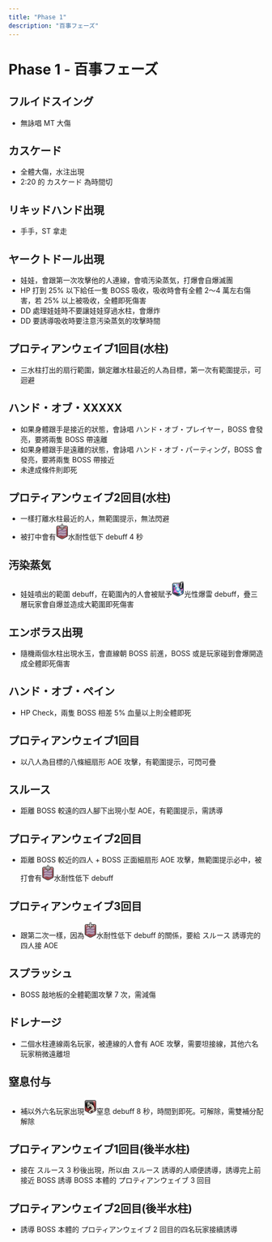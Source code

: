 ```yaml
---
title: "Phase 1"
description: "百事フェーズ"
---
```


# Phase 1 - 百事フェーズ

<Timeline>
  <template v-slot:timeline-content>
    <li><span>0:10</span><a href="#フルイドスイング">フルイドスイング</a></li>
    <li><span>0:18</span><a href="#カスケード">カスケード</a></li>
    <li><span>0:20</span><a href="#リキッドハンド出現">リキッドハンド出現</a></li>
    <li><span>0:34</span><a href="#ヤークトドール出現">ヤークトドール出現</a></li>
    <li><span>0:35</span><a href="#プロティアンウェイブ1回目-水柱">プロティアンウェイブ1回目(水柱)</a></li>
    <li><span>0:35</span><a href="#ハンド・オブ・xxxxx">ハンド・オブ・XXXXX</a></li>
    <li><span>0:37</span><a href="#フルイドスイング">フルイドスイング</a></li>
    <li><span>0:38</span><a href="#プロティアンウェイブ2回目-水柱">プロティアンウェイブ2回目(水柱)</a></li>
    <li><span>0:39</span><a href="#汚染蒸気">汚染蒸気</a></li>
    <li><span>0:41</span><a href="#エンボラス出現">エンボラス出現</a></li>
    <li><span>0:42</span><a href="#ハンド・オブ・ペイン">ハンド・オブ・ペイン</a></li>
    <li><span>0:49</span><a href="#汚染蒸気">汚染蒸気</a></li>
    <li><span>0:56</span><a href="#フルイドスイング">フルイドスイング</a></li>
    <li><span>1:09</span><a href="#プロティアンウェイブ1回目">プロティアンウェイブ1回目</a></li>
    <li><span>1:09</span><a href="#ハンド・オブ・ペイン">ハンド・オブ・ペイン</a></li>
    <li><span>1:10</span><a href="#スルース">スルース</a></li>
    <li><span>1:11</span><a href="#プロティアンウェイブ2回目">プロティアンウェイブ2回目</a></li>
    <li><span>1:14</span><a href="#プロティアンウェイブ3回目">プロティアンウェイブ3回目</a></li>
    <li><span>1:20</span><a href="#スプラッシュ">スプラッシュ</a></li>
    <li><span>1:25</span><a href="#ドレナージ">ドレナージ</a></li>
    <li><span>1:30</span><a href="#カスケード">カスケード</a></li>
    <li><span>1:35</span><a href="#窒息付与">窒息付与</a></li>
    <li><span>1:45</span><a href="#プロティアンウェイブ1回目">プロティアンウェイブ1回目</a></li>
    <li><span>1:47</span><a href="#スルース">スルース</a></li>
    <li><span>1:48</span><a href="#プロティアンウェイブ2回目">プロティアンウェイブ2回目</a></li>
    <li><span>1:48</span><a href="#ハンド・オブ・ペイン">ハンド・オブ・ペイン</a></li>
    <li><span>1:51</span><a href="#プロティアンウェイブ3回目">プロティアンウェイブ3回目</a></li>
    <li><span>1:51</span><a href="#プロティアンウェイブ1回目-後半水柱">プロティアンウェイブ1回目(後半水柱)</a></li>
    <li><span>1:54</span><a href="#プロティアンウェイブ2回目-後半水柱">プロティアンウェイブ2回目(後半水柱)</a></li>
    <li><span>2:01</span><a href="#エンボラス出現">エンボラス出現</a></li>
    <li><span>2:04</span><a href="#ハンド・オブ・xxxxx">ハンド・オブ・XXXXX</a></li>
    <li><span>2:07</span><a href="#スプラッシュ">スプラッシュ</a></li>
    <li><span>2:08</span><a href="#ハンド・オブ・ペイン">ハンド・オブ・ペイン</a></li>
    <li><span>2:20</span><a href="#カスケード">カスケード(時間切れ)</a></li>
  </template>
</Timeline>

## フルイドスイング
- 無詠唱 MT 大傷

## カスケード
- 全體大傷，水注出現
- 2:20 的 カスケード 為時間切

## リキッドハンド出現
- 手手，ST 拿走

## ヤークトドール出現
- 娃娃，會跟第一次攻擊他的人連線，會噴汚染蒸気，打爆會自爆滅團
- HP 打到 25% 以下給任一隻 BOSS 吸收，吸收時會有全體 2～4 萬左右傷害，若 25% 以上被吸收，全體即死傷害
- DD 處理娃娃時不要讓娃娃穿過水柱，會爆炸
- DD 要誘導吸收時要注意汚染蒸気的攻擊時間

## プロティアンウェイブ1回目(水柱)
- 三水柱打出的扇行範圍，鎖定離水柱最近的人為目標，第一次有範圍提示，可迴避

## ハンド・オブ・XXXXX
- 如果身體跟手是接近的狀態，會詠唱 ハンド・オブ・プレイヤー，BOSS 會發亮，要將兩隻 BOSS 帶遠離
- 如果身體跟手是遠離的狀態，會詠唱 ハンド・オブ・パーティング，BOSS 會發亮，要將兩隻 BOSS 帶接近
- 未達成條件則即死

## プロティアンウェイブ2回目(水柱)
- 一樣打離水柱最近的人，無範圍提示，無法閃避
- 被打中會有![debuff](015000-015698.png)水耐性低下 debuff 4 秒

## 汚染蒸気
- 娃娃噴出的範圍 debuff，在範圍內的人會被賦予![debuff](018000-018121.png)光性爆雷 debuff，疊三層玩家會自爆並造成大範圍即死傷害

## エンボラス出現
- 隨機兩個水柱出現水玉，會直線朝 BOSS 前進，BOSS 或是玩家碰到會爆開造成全體即死傷害

## ハンド・オブ・ペイン
- HP Check，兩隻 BOSS 相差 5% 血量以上則全體即死

## プロティアンウェイブ1回目
- 以八人為目標的八條細扇形 AOE 攻擊，有範圍提示，可閃可疊

## スルース
- 距離 BOSS 較遠的四人腳下出現小型 AOE，有範圍提示，需誘導

## プロティアンウェイブ2回目
- 距離 BOSS 較近的四人 + BOSS 正面細扇形 AOE 攻擊，無範圍提示必中，被打會有![debuff](015000-015698.png)水耐性低下 debuff

## プロティアンウェイブ3回目
- 跟第二次一樣，因為![debuff](015000-015698.png)水耐性低下 debuff 的關係，要給 スルース 誘導完的四人接 AOE

## スプラッシュ
- BOSS 敲地板的全體範圍攻擊 7 次，需減傷

## ドレナージ
- 二個水柱連線兩名玩家，被連線的人會有 AOE 攻擊，需要坦接線，其他六名玩家稍微遠離坦

## 窒息付与
- 補以外六名玩家出現![debuff](015000-015665.png)窒息 debuff 8 秒，時間到即死。可解除，需雙補分配解除

## プロティアンウェイブ1回目(後半水柱)
- 接在 スルース 3 秒後出現，所以由 スルース 誘導的人順便誘導，誘導完上前接近 BOSS 誘導 BOSS 本體的 プロティアンウェイブ 3 回目

## プロティアンウェイブ2回目(後半水柱)
- 誘導 BOSS 本體的 プロティアンウェイブ 2 回目的四名玩家接續誘導